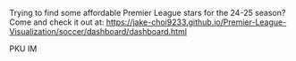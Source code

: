 Trying to find some affordable Premier League stars for the 24-25 season? Come and check it out at:
https://jake-choi9233.github.io/Premier-League-Visualization/soccer/dashboard/dashboard.html

PKU IM <Data Visualization>
